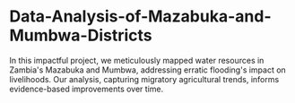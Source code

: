# Data-Analysis-of-Mazabuka-and-Mumbwa-Districts
In this impactful project, we meticulously mapped water resources in Zambia's Mazabuka and Mumbwa, addressing erratic flooding's impact on livelihoods. Our analysis, capturing migratory agricultural trends, informs evidence-based improvements over time.

